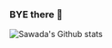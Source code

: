 ### BYE there 👋

![Sawada's Github stats](https://github-readme-stats.vercel.app/api?username=TsunayoshiSawada&show_icons=true&theme=tokyonight)
